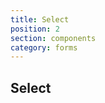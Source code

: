 ```yaml
---
title: Select
position: 2
section: components
category: forms
---
```


## Select

<preview name="select"></preview>
